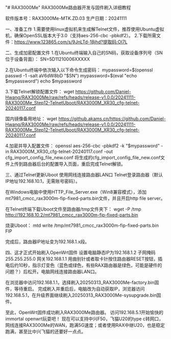 "# RAX3000Me" 
RAX3000Me路由器开发与固件刷入详细教程

软件版本号：RAX3000Me-MTK.ZD.03
生产日期：20241111

一、准备工作
1.需要使用linux虚拟机来生成解Telnet文件，推荐使用Ubuntu虚拟机，确保OpenSSL版本大于3.0（支持aes-256-cbc -pbkdf2）。
2.下载所需文件：https://www.123865.com/s/9JnLTd-18jhd?提取码:OI7L

二、生成加密配置文件
1.在Ubuntu终端输入自己的SN码，获取设备序列号（SN位于设备背面）：
SN=5D11210006XXXXX

2.在Ubuntu终端中依次输入以下命令生成密码：
mypassword=$(openssl passwd -1 -salt aV6dW8bD "$SN")
mypassword=$(eval "echo $mypassword")
echo $mypassword

3.下载Telnet解锁配置文件：
wget https://github.com/Daniel-Hwang/RAX3000Me/raw/refs/heads/release-v1.0.0/20241111-RAX3000Me_Step12-TelnetUboot/RAX3000M_XR30_cfg-telnet-20240117.conf

国内镜像备用地址：
wget https://github.akams.cn/https://github.com/Daniel-Hwang/RAX3000Me/raw/refs/heads/release-v1.0.0/20241111-RAX3000Me_Step12-TelnetUboot/RAX3000M_XR30_cfg-telnet-20240117.conf

4.加密并导入配置文件：
openssl aes-256-cbc -pbkdf2 -k "$mypassword" -in RAX3000M_XR30_cfg-telnet-20240117.conf -out cfg_import_config_file_new.conf
将生成的cfg_import_config_file_new.conf文件上传到路由器后台的配置导入页面，重启完成Telnet解锁。

三、通过Telnet更新Uboot
使用网线连接路由器LAN口
Telnet登录路由器（默认IP地址192.168.10.1，无需账号密码）。

在Windows电脑中使用HTTP_File_Server.exe（Win8兼容模式），添加mt7981_cmcc_rax3000m-fip-fixed-parts.bin文件，并且开启http file server。

在Telnet终端下载Uboot文件至路由器/tmp文件夹下：
wget -P /tmp http://192.168.10.2/mt7981_cmcc_rax3000m-fip-fixed-parts.bin

烧录Uboot：
mtd write /tmp/mt7981_cmcc_rax3000m-fip-fixed-parts.bin FIP

完成后，路由器IP地址变为192.168.1.x段。

四、这才正式开始刷入OpenWrt固件
设置电脑静态IP为192.168.1.2
子网掩码255.255.255.0
网关192.168.1.1
用曲别针或者取卡针按住路由器RESET按钮，插电后约10秒，指示灯变色（蓝色或绿色，有些RAX路由器是绿色，可能是硬件的问题？）后松开。电脑网线连接路由器LAN口。

在浏览器中访问192.168.1.1，选择刷入20250313_RAX3000Me-factory.bin固件，等待重启。
完成刷入并重启后，电脑改为自动获取IP，浏览器访问192.168.5.1，在升级界面继续刷入20250313_RAX3000Me-sysupgrade.bin固件。

至此，OpenWrt固件成功刷入RAX3000Me路由器。
访问192.168.5.1开始愉快的immortal openwrt玩耍吧！
现在可以支持中兴F50，飞猫U20的type c转网口，网线连接RAX3000Me的WAN，跑满5G速度；或者使用RAX中继U20，也是稳定跑满，甚至比中兴飞猫的还要好一点点。

